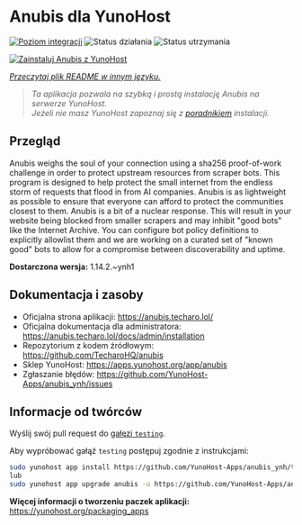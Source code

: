 <!--
To README zostało automatycznie wygenerowane przez <https://github.com/YunoHost/apps/tree/master/tools/readme_generator>
Nie powinno być ono edytowane ręcznie.
-->

# Anubis dla YunoHost

[![Poziom integracji](https://apps.yunohost.org/badge/integration/anubis)](https://ci-apps.yunohost.org/ci/apps/anubis/)
![Status działania](https://apps.yunohost.org/badge/state/anubis)
![Status utrzymania](https://apps.yunohost.org/badge/maintained/anubis)

[![Zainstaluj Anubis z YunoHost](https://install-app.yunohost.org/install-with-yunohost.svg)](https://install-app.yunohost.org/?app=anubis)

*[Przeczytaj plik README w innym języku.](./ALL_README.md)*

> *Ta aplikacja pozwala na szybką i prostą instalację Anubis na serwerze YunoHost.*  
> *Jeżeli nie masz YunoHost zapoznaj się z [poradnikiem](https://yunohost.org/install) instalacji.*

## Przegląd

Anubis weighs the soul of your connection using a sha256 proof-of-work challenge in order to protect upstream resources from scraper bots.
This program is designed to help protect the small internet from the endless storm of requests that flood in from AI companies. Anubis is as lightweight as possible to ensure that everyone can afford to protect the communities closest to them.
Anubis is a bit of a nuclear response. This will result in your website being blocked from smaller scrapers and may inhibit "good bots" like the Internet Archive. You can configure bot policy definitions to explicitly allowlist them and we are working on a curated set of "known good" bots to allow for a compromise between discoverability and uptime.


**Dostarczona wersja:** 1.14.2.~ynh1
## Dokumentacja i zasoby

- Oficjalna strona aplikacji: <https://anubis.techaro.lol/>
- Oficjalna dokumentacja dla administratora: <https://anubis.techaro.lol/docs/admin/installation>
- Repozytorium z kodem źródłowym: <https://github.com/TecharoHQ/anubis>
- Sklep YunoHost: <https://apps.yunohost.org/app/anubis>
- Zgłaszanie błędów: <https://github.com/YunoHost-Apps/anubis_ynh/issues>

## Informacje od twórców

Wyślij swój pull request do [gałęzi `testing`](https://github.com/YunoHost-Apps/anubis_ynh/tree/testing).

Aby wypróbować gałąź `testing` postępuj zgodnie z instrukcjami:

```bash
sudo yunohost app install https://github.com/YunoHost-Apps/anubis_ynh/tree/testing --debug
lub
sudo yunohost app upgrade anubis -u https://github.com/YunoHost-Apps/anubis_ynh/tree/testing --debug
```

**Więcej informacji o tworzeniu paczek aplikacji:** <https://yunohost.org/packaging_apps>
